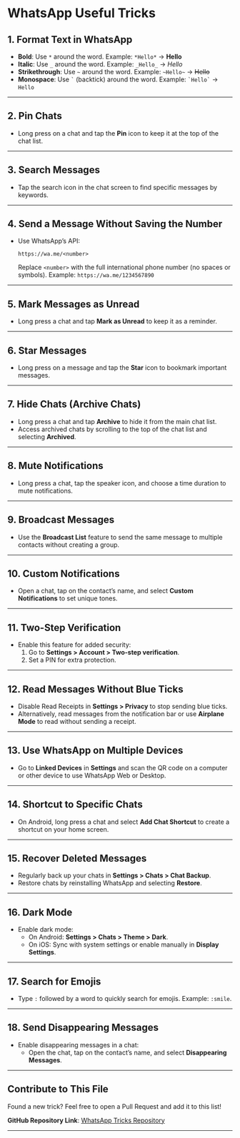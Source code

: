 # WhatsApp Useful Tricks

## 1. **Format Text in WhatsApp**
   - **Bold**: Use `*` around the word. Example: `*Hello*` → **Hello**
   - **Italic**: Use `_` around the word. Example: `_Hello_` → *Hello*
   - **Strikethrough**: Use `~` around the word. Example: `~Hello~` → ~~Hello~~
   - **Monospace**: Use ``` ` ``` (backtick) around the word. Example: `` `Hello` `` → `Hello`

---

## 2. **Pin Chats**
   - Long press on a chat and tap the **Pin** icon to keep it at the top of the chat list.

---

## 3. **Search Messages**
   - Tap the search icon in the chat screen to find specific messages by keywords.

---

## 4. **Send a Message Without Saving the Number**
   - Use WhatsApp’s API:
     ```
     https://wa.me/<number>
     ```
     Replace `<number>` with the full international phone number (no spaces or symbols).
     Example: `https://wa.me/1234567890`

---

## 5. **Mark Messages as Unread**
   - Long press a chat and tap **Mark as Unread** to keep it as a reminder.

---

## 6. **Star Messages**
   - Long press on a message and tap the **Star** icon to bookmark important messages.

---

## 7. **Hide Chats (Archive Chats)**
   - Long press a chat and tap **Archive** to hide it from the main chat list.
   - Access archived chats by scrolling to the top of the chat list and selecting **Archived**.

---

## 8. **Mute Notifications**
   - Long press a chat, tap the speaker icon, and choose a time duration to mute notifications.

---

## 9. **Broadcast Messages**
   - Use the **Broadcast List** feature to send the same message to multiple contacts without creating a group.

---

## 10. **Custom Notifications**
   - Open a chat, tap on the contact’s name, and select **Custom Notifications** to set unique tones.

---

## 11. **Two-Step Verification**
   - Enable this feature for added security:
     1. Go to **Settings > Account > Two-step verification**.
     2. Set a PIN for extra protection.

---

## 12. **Read Messages Without Blue Ticks**
   - Disable Read Receipts in **Settings > Privacy** to stop sending blue ticks.
   - Alternatively, read messages from the notification bar or use **Airplane Mode** to read without sending a receipt.

---

## 13. **Use WhatsApp on Multiple Devices**
   - Go to **Linked Devices** in **Settings** and scan the QR code on a computer or other device to use WhatsApp Web or Desktop.

---

## 14. **Shortcut to Specific Chats**
   - On Android, long press a chat and select **Add Chat Shortcut** to create a shortcut on your home screen.

---

## 15. **Recover Deleted Messages**
   - Regularly back up your chats in **Settings > Chats > Chat Backup**.
   - Restore chats by reinstalling WhatsApp and selecting **Restore**.

---

## 16. **Dark Mode**
   - Enable dark mode:
     - On Android: **Settings > Chats > Theme > Dark**.
     - On iOS: Sync with system settings or enable manually in **Display Settings**.

---

## 17. **Search for Emojis**
   - Type `:` followed by a word to quickly search for emojis. Example: `:smile`.

---

## 18. **Send Disappearing Messages**
   - Enable disappearing messages in a chat:
     - Open the chat, tap on the contact’s name, and select **Disappearing Messages**.

---

## Contribute to This File
Found a new trick? Feel free to open a Pull Request and add it to this list!

**GitHub Repository Link**: [WhatsApp Tricks Repository](#)

---
